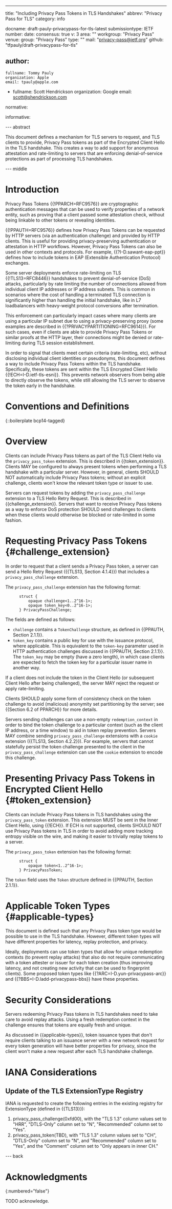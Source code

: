 ---
title: "Including Privacy Pass Tokens in TLS Handshakes"
abbrev: "Privacy Pass for TLS"
category: info

docname: draft-pauly-privacypass-for-tls-latest
submissiontype: IETF
number:
date:
consensus: true
v: 3
area: ""
workgroup: "Privacy Pass"
venue:
  group: "Privacy Pass"
  type: ""
  mail: "privacy-pass@ietf.org"
  github: "tfpauly/draft-privacypass-for-tls"

author:
 -
    fullname: Tommy Pauly
    organization: Apple
    email: tpauly@apple.com
 -
    fullname: Scott Hendrickson
    organization: Google
    email: scott@shendrickson.com

normative:

informative:


--- abstract

This document defines a mechanism for TLS servers to request, and TLS clients to
provide, Privacy Pass tokens as part of the Encrypted Client Hello in the TLS
handshake. This creates a way to add support for anonymous attestation and
rate-limiting to servers that are enforcing denial-of-service protections as
part of processing TLS handshakes.


--- middle

# Introduction

Privacy Pass Tokens {{!PPARCH=RFC9576}} are cryptographic authentication messages
that can be used to verify properties of a network entity, such as proving that a
client passed some attestation check, without being linkable to other tokens
or revealing identities.

{{!PPAUTH=RFC9576}} defines how Privacy Pass Tokens can be requested by HTTP servers
(via an authentication challenge) and provided by HTTP clients. This is useful
for providing privacy-preserving authentication or attestation in HTTP workflows.
However, Privacy Pass Tokens can also be used in other contexts and protocols.
For example, {{?I-D.sawant-eap-ppt}} defines how to include tokens in EAP
(Extensible Authentication Protocol) exchanges.

Some server deployments enforce rate-limiting on TLS {{!TLS13=RFC8446}}
handshakes to prevent denial-of-service (DoS) attacks, particularly by rate
limiting the number of connections allowed from individual client IP addresses
or IP address subnets. This is common in scenarios where the cost of handling a
terminated TLS connection is significantly higher than handling the initial
handshake, like in L7 loadbalancers with heavy-weight protocol conversions
after termination.

This enforcement can particularly impact cases where many clients are using a
particular IP subnet due to using a privacy-preserving proxy (some examples are
described in {{?PRIVACYPARTITIONING=RFC9614}}). For such cases, even if clients
are able to provide Privacy Pass Tokens or similar proofs at the HTTP layer,
their connections might be denied or rate-limiting during TLS session
establishment.

In order to signal that clients meet certain criteria (rate-limiting, etc),
without disclosing individual client identities or pseudonyms, this document
defines a way to include Privacy Pass Tokens within the TLS handshake.
Specifically, these tokens are sent within the TLS Encrypted Client Hello
{{!ECH=I-D.ietf-tls-esni}}. This  prevents network observers from being able to
directly observe the tokens, while still allowing the TLS server to observe the
token early in the handshake.

# Conventions and Definitions

{::boilerplate bcp14-tagged}

# Overview

Clients can include Privacy Pass tokens as part of the TLS Client Hello
via the `privacy_pass_token` extension. This is described in {{token_extension}}.
Clients MAY be configured to always present tokens when performing a TLS
handshake with a particular server. However, in general, clients SHOULD NOT
automatically include Privacy Pass tokens; without an explicit challenge,
clients won't know the relevant token type or issuer to use.

Servers can request tokens by adding the `privacy_pass_challenge` extension
to a TLS Hello Retry Request. This is described in {{challenge_extension}}.
Servers that want to receive Privacy Pass tokens as a way to enforce DoS
protection SHOULD send challenges to clients when these clients would
otherwise be blocked or rate-limited in some fashion.

# Requesting Privacy Pass Tokens {#challenge_extension}

In order to request that a client sends a Privacy Pass token, a
server can send a Hello Retry Request ({{TLS13, Section
4.1.4}}) that includes a `privacy_pass_challenge` extension.

The `privacy_pass_challenge` extension has the following format:

~~~
      struct {
          opaque challenge<1..2^16-1>;
          opaque token_key<0..2^16-1>;
      } PrivacyPassChallenge;
~~~

The fields are defined as follows:

- `challenge` contains a `TokenChallenge` structure, as defined in
  {{PPAUTH, Section 2.1.1}}.
- `token_key` contains a public key for use with the issuance protocol,
  where applicable. This is equivalent to the `token-key` parameter used
  in HTTP authentication challenges discussed in {{PPAUTH, Section 2.1.1}}.
  The `token_key` may be empty (have a zero length), in which case clients
  are expected to fetch the token key for a particular issuer name in
  another way.

If a client does not include the token in the Client Hello (or subsequent Client
Hello after being challenged), the server MAY reject the request or apply
rate-limiting.

Clients SHOULD apply some form of consistency check on the token challenge
to avoid (malicious) anonymity set partitioning by the server; see {{Section 6.2
of PPARCH}} for more details.

Servers sending challenges can use a non-empty `redemption_context`
in order to bind the token challenge to a particular context (such as the client
IP address, or a time window) to aid in token replay prevention.
Servers MAY combine sending `privacy_pass_challenge` extensions with
a `cookie` extension ({{TLS13, Section 4.2.2}}). For example, servers
that cannot statefully persist the token challenge presented to the
client in the `privacy_pass_challenge` extension can use the `cookie`
extension to encode this challenge.

# Presenting Privacy Pass Tokens in Encrypted Client Hello {#token_extension}

Clients can include Privacy Pass tokens in TLS handshakes using the
`privacy_pass_token` extension. This extension MUST be sent in the Inner Client Hello,
using {{!ECH}}. If ECH is not supported, clients SHOULD NOT use Privacy
Pass tokens in TLS in order to avoid adding more tracking entropy visible on
the wire, and making it easier to trivially replay tokens to a server.

The `privacy_pass_token` extension has the following format:

~~~
      struct {
          opaque token<1..2^16-1>;
      } PrivacyPassToken;
~~~

The `token` field uses the `Token` structure defined in {{PPAUTH, Section 2.1.1}}.

# Applicable Token Types {#applicable-types}

This document is defined such that any Privacy Pass token type would be possible
to use in the TLS handshake. However, different token types will have different
properties for latency, replay protection, and privacy.

Ideally, deployments can use token types that allow for unique redemption contexts
(to prevent replay attacks) that also do not require communicating with a token
attester or issuer for each token creation (thus improving latency, and not
creating new activity that can be used to fingerprint clients). Some proposed
token types like {{?ARC=I-D.yun-privacypass-arc}} and
{{?BBS=I-D.ladd-privacypass-bbs}} have these properties.

# Security Considerations

Servers redeeming Privacy Pass tokens in TLS handshakes need to take care to
avoid replay attacks. Using a fresh redemption context in the challenge ensures
that tokens are equally fresh and unique.

As discussed in {{applicable-types}}, token issuance types that don't require
clients talking to an issuance server with a new network request for every token
generation will have better properties for privacy, since the client won't make
a new request after each TLS handshake challenge.

# IANA Considerations

## Update of the TLS ExtensionType Registry

IANA is requested to create the following entries in the existing registry for
ExtensionType (defined in {{TLS13}}):

1. privacy_pass_challenge(0xfd00), with the "TLS 1.3" column values set to "HRR",
   "DTLS-Only" column set to "N", "Recommended" column set to "Yes".
1. privacy_pass_token(TBD), with "TLS 1.3" column values set to
   "CH", "DTLS-Only" column set to "N", and "Recommended" column set
   to "Yes", and the "Comment" column set to "Only appears in inner CH."

--- back

# Acknowledgments
{:numbered="false"}

TODO acknowledge.
